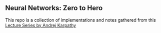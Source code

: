## Neural Networks: Zero to Hero
This repo is a collection of implementations and notes gathered from this [Lecture Series by Andrej Karpathy](https://www.youtube.com/playlist?list=PLAqhIrjkxbuWI23v9cThsA9GvCAUhRvKZ)
